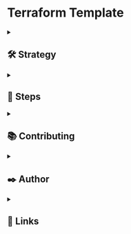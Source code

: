 
# Terraform Template

<!-- --- DEPLOYMENT STATUS CODE -----

Deployment Status: [![Deploy to Heroku](https://github.com/hassanaftab93/REPO-NAME/actions/workflows/main.yml/badge.svg?branch=main)](https://github.com/hassanaftab93/REPO-NAME/actions/workflows/main.yml)

-->
<!-- --- FORMAT OF MARK DOWN WITH COLLAPSIBLE MENU ---
<details>
  <summary>
    <h2>
      
    </h2>
  </summary>

</details>
-->
<!---------------------------------------- SECTION DIVIDER ---------------------------------------->
<details>
  <summary>
    <h2>
      🛠 Strategy
    </h2>
  </summary>
  
  * SSH-Key -> first-key
  * * ssh-keygen -t rsa
  * Assign first-key -> new instance
  * create security group on aws
  * assign group to instance
  
</details>

<!---------------------------------------- SECTION DIVIDER ---------------------------------------->
<details>
  <summary>
    <h2>
      📑 Steps
    </h2>
  </summary>

  Important Commands
  ```bash
    terraform init
    terraform plan -var-file=var.tfvars
    terraform apply -var-file=var.tfvars
    terraform destroy
    terraform destroy -target=resourcename
  ```

  Terraform init: if changing backend block, run this first!
  ```bash
    terraform init -migrate-state
  ```

  Terraform prevent locking - Lock Mechanism using DynamoDB for AWS (noSQL)
  
  ```bash
    DynamoDB -> Add Table -> TableName (name) -> Partition Key (LockID) -> Create
  ```
  
  Extra Commands
  ```bash
    terraform graph | dot -Tpdf > graph.pdf
    terraform graph | dot -Tpdf > ../'terraform graph'/graph.pdf
  ```

  Terraform Workspaces: To segregate tfstate files
  ```bash
    terraform workspace help
    terraform workspace new dev
    terraform workspace new test
    terraform workspace new prod
    terraform workspace select dev
    terraform workspace show
    terraform workspace list
    terraform workspace delete test
  ```

  As Terraform is a well known tool for IaaC, it does have some caveats.
  - No support for generating project structures
  - No support for generating modules

  To address these issues, a Makefile has been designed to generate a project and it uses basic bash commands to generate files in a proper folder structure following best practices

  # Getting Started

  Make sure you have the following installed
  1. gnumake / make tool for using make commands
  2. terraform
  3. (optional) terragrunt

  To get started,

  1. Copy the 'Terraform' folder that contains makefile and 'terraform-templates' folder into a directory that the terraform project will be based in.

  2. Now run
    ```bash
          make -C Terraform init provider=PROVIDER_NAME_HERE
    ```
    Provider name options are:
      1. azurerm
      2. google
      3. aws
      4. oci

  3. This will generate a terraform folder with the following folder structure:
      ```bash
      ./terraform
      ├── Makefile
      ├── modules
      ├── terraform-graph
      ├── terraform.main.tf
      ├── terraform.outputs.tf
      ├── terraform.providers.tf
      ├── terraform.variables.tf
      └── variables
          ├── local.tfvars
          └── pipeline.tfvars
      ```
      and then open the terraform folder in a different vs code window

  4. Now you can run the following to generate modules:

      ```bash
          make module module=MODULE_NAME_HERE
      ```

      suppose you run the following command:

      ```bash
          make module module=container_app
      ```

      this will generate the following structure inside modules folder:
      ```bash
      ./modules/container_app
      ├── main.tf
      ├── outputs.tf
      └── variables.tf
      ```

  # Make Commands for Terraform

  ```bash

  make fmt -> This is format the code

  make validate -> This will validate the code for errors

  make plan -> This will run terraform plan command, and generate a "tfplan" file

  make apply -> This will apply the infrastructure to the cloud

  make destroy -> This will destroy the applied infrastructure

  make refresh -> This refresh tfstate between local and remote

  make graph -> This generates a graph of the infrastructure that is to be deployed

  ```

</details>

<!---------------------------------------- SECTION DIVIDER ---------------------------------------->
<details>
  <summary>
    <h2>
      📚 Contributing
    </h2>
  </summary>

  Click here to learn more about: [Contributions](./docs/CONTRIBUTING.md)
</details>

<!---------------------------------------- SECTION DIVIDER ---------------------------------------->
<details>
  <summary>
    <h2>
      ✒️ Author
    </h2>
  </summary>

  <!--
  Add More Contributors/Authors here using the following line of code:
  - [@username](https://www.github.com/username)
  -->

  - [@hassanaftab93](https://www.github.com/hassanaftab93)

</details>

<!---------------------------------------- SECTION DIVIDER ---------------------------------------->
<details>
  <summary>
    <h2>
      🔗 Links
    </h2>
  </summary>

<!--

  Add your links here in the table below:
  Remove my Table and use your own links.

  |Type|Link|
  |:--:|:--:|
  |Portfolio| PORTFOLIO_LINK_HERE |
  |LinkedIn| LINKEDIN_LINK_HERE |

-->

  |Type|Link|
  |:--:|:--:|
  | Portfolio | [![portfolio](https://img.shields.io/badge/my_portfolio-000?style=for-the-badge&logo=ko-fi&logoColor=white)](https://linktr.ee/hassanaftab) |
  | LinkedIn | [![linkedin](https://img.shields.io/badge/linkedin-0A66C2?style=for-the-badge&logo=linkedin&logoColor=white)](https://www.linkedin.com/in/hassanaftab93/) |
</details>

<!---------------------------------------- SECTION DIVIDER ---------------------------------------->

